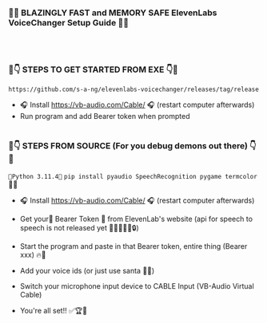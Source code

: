 ### 🚀🌟 BLAZINGLY FAST and MEMORY SAFE ElevenLabs VoiceChanger Setup Guide 🌟🚀 
 <br><br>
### 🚨👇 STEPS TO GET STARTED FROM EXE 👇🚨
```https://github.com/s-a-ng/elevenlabs-voicechanger/releases/tag/release```
 - 🎧 Install https://vb-audio.com/Cable/ 🎧 (restart computer afterwards)
 - Run program and add Bearer token when prompted
 <br><br>
### 🐍👇 STEPS FROM SOURCE (For you debug demons out there) 👇🐍
 ```🐍Python 3.11.4🐍```
 ```pip install pyaudio SpeechRecognition pygame termcolor ```🎉🎉

 - 🎧 Install https://vb-audio.com/Cable/ 🎧 (restart computer afterwards)

 - Get your🔑 Bearer Token 🔑 from ElevenLab's website (api for speech to speech is not released yet 🤫🤫🤫🕵️‍♂️🔒)

 - Start the program and paste in that Bearer token, entire thing (Bearer xxx) 🔥🔑

 - Add your voice ids (or just use santa 🎅🎅) 

 - Switch your microphone input device to CABLE Input (VB-Audio Virtual Cable)

 - You're all set!! ✅🏆🎉


